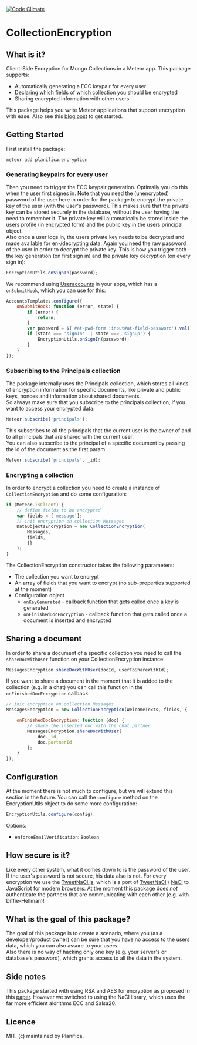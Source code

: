 [![Code Climate](https://codeclimate.com/github/Planifica/encryption/badges/gpa.svg)](https://codeclimate.com/github/Planifica/encryption)
# CollectionEncryption
## What is it?
Client-Side Encryption for Mongo Collections in a Meteor app.
This package supports:
* Automatically generating a ECC keypair for every user
* Declaring which fields of which collection you should be encrypted
* Sharing encrypted information with other users

This package helps you write Meteor applications that support encryption with ease.
Also see this [blog post]() to get started.

## Getting Started
First install the package:
```
meteor add planifica:encryption
```
### Generating keypairs for every user
Then you need to trigger the ECC keypair generation. Optimally you do this when the user first signes in. Note that you need the (unencrypted) password of the user here in order for the package to encrypt the private key of the user (with the user's password). This makes sure that the private key can be stored securely in the database, without the user having the need to remember it. The private key will automatically be stored inside the users profile (in encrypted form) and the public key in the users principal object.  
Also once a user logs in, the users private key needs to be decrypted and made available for en-/decrypting data. Again you need the raw password of the user in order to decrypt the private key.
This is how you trigger both - the key generation (on first sign in) and the private key decryption (on every sign in):
```js
EncryptionUtils.onSignIn(password);
```
We recommend using [Useraccounts](https://atmospherejs.com/useraccounts/core) in your apps, which has a `onSubmitHook`, which you can use for this:

```js
AccountsTemplates.configure({
    onSubmitHook: function (error, state) {
        if (error) {
            return;
        }
        var password = $('#at-pwd-form :input#at-field-password').val();
        if (state === 'signIn' || state === 'signUp') {
			EncryptionUtils.onSignIn(password);
		}
    }
});
```
    
### Subscribing to the Principals collection
The package internally uses the Principals collection, which stores all kinds of encryption information for specific documents, like private and public keys, nonces and information about shared documents.  
So always make sure that you subscribe to the principals collection, if you want to access your encrypted data:
```js
Meteor.subscribe('principals');
```
This subscribes to all the principals that the current user is the owner of and to all principals that are shared with the current user.  
You can also subscribe to the principal of a specific document by passing the id of the document as the first param:
```js
Meteor.subscribe('principals', _id);
```
### Encrypting a collection
    
In order to encrypt a collection you need to create a instance of `CollectionEncryption` and do some configuration:
```js
if (Meteor.isClient) {
    // define fields to be encrypted
    var fields = ['message'];
    // init encryption on collection Messages
    DataObjectsEncryption = new CollectionEncryption(
        Messages,
        fields,
        {}
    );
}
```
The CollectionEncryption constructor takes the following parameters:
* The collection you want to encrypt
* An array of fields that you want to encrypt (no sub-properties supported at the moment)
* Configuration object
    * `onKeyGenerated` - callback function that gets called once a key is generated
    * `onFinishedDocEncryption` - callback function that gets called once a document is inserted and encrypted
## Sharing a document
In order to share a document of a specific collection you need to call the `shareDocWithUser` function on your CollectionEncryption instance:
```js
MessagesEncryption.shareDocWithUser(docId, userToShareWithId);
```
If you want to share a document in the moment that it is added to the collection (e.g. in a chat) you can call this function in the `onFinishedDocEncryption` callback:
```js
// init encryption on collection Messages
MessagesEncryption = new CollectionEncryption(WelcomeTexts, fields, {

    onFinishedDocEncryption: function (doc) {
        // share the inserted doc with the chat partner
        MessagesEncryption.shareDocWithUser(
            doc._id,
            doc.partnerId
        );
    }
});
 ```
## Configuration
At the moment there is not much to configure, but we will extend this section in the future.
You can call the `configure` method on the EncryptionUtils object to do some more configuration:
```js
EncryptionUtils.configure(config);
```
Options:
* `enforceEmailVerification`: `Boolean`

## How secure is it?
Like every other system, what it comes down to is the password of the user. If the user's password is not secure, his data also is not.
For every encryption we use the [TweetNaCl.js](https://github.com/dchest/tweetnacl-js), which is a port of [TweetNaCl](http://tweetnacl.cr.yp.to/) / [NaCl](http://nacl.cr.yp.to/) to JavaScript for modern browsers. At the moment this package does *not* authenticate the partners that are communicating with each other (e.g. with Diffie-Hellman)!
## What is the goal of this package?
The goal of this package is to create a scenario, where you (as a developer/product owner) can be sure that you have no access to the users data, which you can also assure to your users.  
Also there is no way of hacking only one key (e.g. your server's or database's password), which grants access to all the data in the system.

## Side notes
This package started with using RSA and AES for encryption as proposed in this [paper](http://css.csail.mit.edu/mylar/). However we switched to using the NaCl library, which uses the far more efficient alorithms ECC and Salsa20.

## Licence
MIT. (c) maintained by Planifica.
